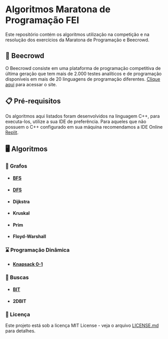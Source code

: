 # Algoritmos Maratona de Programação FEI

Este repositório contém os algoritmos utilização na competição e na resolução dos exercícios da Maratona de Programação e Beecrowd.

## 🐝 Beecrowd

O Beecrowd consiste em uma plataforma de programação competitiva de última geração que tem mais de 2.000 testes analíticos e de programação disponíveis em mais de 20 linguagens de programação diferentes. [Clique aqui](https://www.beecrowd.com.br/judge/pt/login) para acessar o site.

## 📋 Pré-requisitos
Os algoritmos aqui listados foram desenvolvidos na linguagem C++, para executa-los, utilize a sua IDE de preferência. Para aqueles que não possuem o C++ configurado em sua máquina recomendamos a IDE Online [Replit](https://replit.com/).

## 🖥️ Algoritmos


### 🌳 Grafos

- #### [BFS](https://github.com/MaratonaFEI/Algoritmos/tree/main/BFS)

- #### [DFS](https://github.com/MaratonaFEI/Algoritmos/tree/main/DFS)

- #### Dijkstra

- #### Kruskal

- #### Prim

- #### Floyd-Warshall


### ⌛ Programação Dinâmica

- #### [Knapsack 0-1](https://github.com/MaratonaFEI/Algoritmos/tree/main/Knapsack%200-1)


### 🔎 Buscas

- #### [BIT](https://github.com/MaratonaFEI/Algoritmos/tree/main/BIT)

- #### 2DBIT

### 📄 Licença

Este projeto está sob a licença MIT License - veja o arquivo [LICENSE.md](https://github.com/MaratonaFEI/Algoritmos/blob/main/LICENSE) para detalhes.
